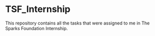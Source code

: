 # TSF_Internship
This repository contains all the tasks that were assigned to me in The Sparks Foundation Internship.
